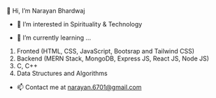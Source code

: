 👋 Hi, I’m Narayan Bhardwaj
- 👀 I’m interested in Spirituality & Technology 

- 🌱 I’m currently learning ...
1. Fronted (HTML, CSS, JavaScript, Bootsrap and Tailwind CSS)
2. Backend (MERN Stack, MongoDB,  Express JS, React JS, Node JS)
3. C, C++ 
4. Data Structures and Algorithms

- 📫 Contact me at narayan.6701@gmail.com

<!---
narayan6701/narayan6701 is a ✨ special ✨ repository because its `README.md` (this file) appears on your GitHub profile.
You can click the Preview link to take a look at your changes.
--->
